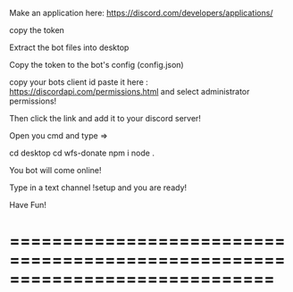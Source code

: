 Make an application here: https://discord.com/developers/applications/

copy the token

Extract the bot files into desktop

Copy the token to the bot's config (config.json)

copy your bots client id paste it here : https://discordapi.com/permissions.html and select administrator permissions!

Then click the link and add it to your discord server!

Open you cmd and type =>

cd desktop
cd wfs-donate
npm i
node .

You bot will come online!

Type in a text channel !setup and you are ready! 

Have Fun!


=============================================================================
=============================================================================
